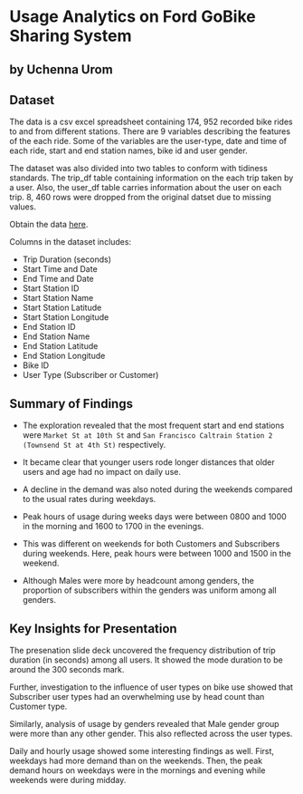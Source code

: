 # Usage Analytics on Ford GoBike Sharing System
## by Uchenna Urom


## Dataset

The data is a csv excel spreadsheet containing 174, 952 recorded bike rides to and from different stations. There are 9 variables describing the features of the each ride. Some of the variables are the user-type, date and time of each ride, start and end station names, bike id and user gender.

The dataset was also divided into two tables to conform with tidiness standards. The trip_df table containing information on the each trip taken by a user. Also, the user_df table carries information about the user on each trip. 8, 460 rows were dropped from the original datset due to missing values.

Obtain the data [here](https://video.udacity-data.com/topher/2020/October/5f91cf38_201902-fordgobike-tripdata/201902-fordgobike-tripdata.csv).

Columns in the dataset includes: 
- Trip Duration (seconds)
- Start Time and Date
- End Time and Date
- Start Station ID
- Start Station Name
- Start Station Latitude
- Start Station Longitude
- End Station ID
- End Station Name
- End Station Latitude
- End Station Longitude
- Bike ID
- User Type (Subscriber or Customer)

## Summary of Findings

- The exploration revealed that the most frequent start and end stations were `Market St at 10th St` and  `San Francisco Caltrain Station 2  (Townsend St at 4th St)` respectively.

- It became clear that younger users rode longer distances that older users and age had no impact on daily use.

- A decline in the demand was also noted during the weekends compared to the usual rates during weekdays.

- Peak hours of usage during weeks days were between 0800 and 1000 in the morning and 1600 to 1700 in the evenings.

- This was different on weekends for both Customers and Subscribers during weekends. Here, peak hours were between 1000 and 1500 in the weekend.

- Although Males were more by headcount among genders, the proportion of subscribers within the genders was uniform among all genders.


## Key Insights for Presentation

The presenation slide deck uncovered the frequency distribution of trip duration (in seconds) among all users. It showed the mode duration to be around the 300 seconds mark. 

Further, investigation to the influence of user types on bike use showed that Subscriber user types had an overwhelming use by head count than Customer type.

Similarly, analysis of usage by genders revealed that Male gender group were more than any other gender. This also reflected across the user types.

Daily and hourly usage showed some interesting findings as well. First, weekdays had more demand than on the weekends. Then, the peak demand hours on weekdays were in the mornings and evening while weekends were during midday.